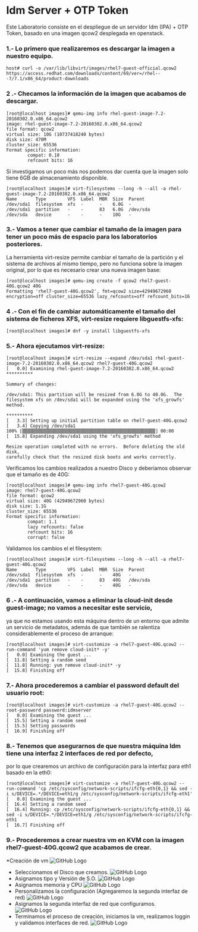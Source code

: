 # Idm Server + OTP Token
Este Laboratorio consiste en el despliegue de un servidor Idm (IPA) + OTP Token, basado en una imagen qcow2 desplegada en openstack.

### 1.- Lo primero que realizaremos es descargar la imagen a nuestro equipo.

	host# curl -o /var/lib/libvirt/images/rhel7-guest-official.qcow2 https://access.redhat.com/downloads/content/69/ver=/rhel---7/7.1/x86_64/product-downloads

### 2 .- Checamos la información de la imagen que acabamos de descargar.

	[root@localhost images]# qemu-img info rhel-guest-image-7.2-20160302.0.x86_64.qcow2 
	image: rhel-guest-image-7.2-20160302.0.x86_64.qcow2
	file format: qcow2
	virtual size: 10G (10737418240 bytes)
	disk size: 470M
	cluster_size: 65536
	Format specific information:
    		compat: 0.10
    		refcount bits: 16

Sí investigamos un poco más nos podemos dar cuenta que la imagen solo tiene 6GB de almacenamiento disponible.
	
	[root@localhost images]# virt-filesystems --long -h --all -a rhel-guest-image-7.2-20160302.0.x86_64.qcow2
	Name       Type        VFS  Label  MBR  Size  Parent
	/dev/sda1  filesystem  xfs  -      -    6.0G  -
	/dev/sda1  partition   -    -      83   6.0G  /dev/sda
	/dev/sda   device      -    -      -    10G   -

### 3.- Vamos a tener que cambiar el tamaño de la imagen para tener un poco más de espacio para los laboratorios posteriores. 
La herramienta virt-resize permite cambiar el tamaño de la partición y el sistema de archivos al mismo tiempo, 
pero no funciona sobre la imagen original, por lo que es necesario crear una nueva imagen base:

	[root@localhost images]# qemu-img create -f qcow2 rhel7-guest-40G.qcow2 40G
	Formatting 'rhel7-guest-40G.qcow2', fmt=qcow2 size=42949672960 encryption=off cluster_size=65536 lazy_refcounts=off refcount_bits=16

### 4 .- Con el fin de cambiar automáticamente el tamaño del sistema de ficheros XFS, virt-resize requiere libguestfs-xfs:

	[root@localhost images]# dnf -y install libguestfs-xfs

### 5.- Ahora ejecutamos virt-resize:

	[root@localhost images]# virt-resize --expand /dev/sda1 rhel-guest-image-7.2-20160302.0.x86_64.qcow2 rhel7-guest-40G.qcow2
	[   0.0] Examining rhel-guest-image-7.2-20160302.0.x86_64.qcow2
	**********

	Summary of changes:

	/dev/sda1: This partition will be resized from 6.0G to 40.0G.  The 
	filesystem xfs on /dev/sda1 will be expanded using the 'xfs_growfs' method.

	**********
	[   3.3] Setting up initial partition table on rhel7-guest-40G.qcow2
	[   3.4] Copying /dev/sda1
 	100% ⟦▒▒▒▒▒▒▒▒▒▒▒▒▒▒▒▒▒▒▒▒▒▒▒▒▒▒▒▒▒▒▒▒▒▒▒▒▒▒▒▒▒▒▒▒▒▒▒▒▒▒⟧ 00:00
	[  15.8] Expanding /dev/sda1 using the 'xfs_growfs' method

	Resize operation completed with no errors.  Before deleting the old disk, 
	carefully check that the resized disk boots and works correctly.

Verificamos los cambios realizados a nuestro Disco y deberiamos observar que el tamaño es de 40G:

	[root@localhost images]# qemu-img info rhel7-guest-40G.qcow2
	image: rhel7-guest-40G.qcow2
	file format: qcow2
	virtual size: 40G (42949672960 bytes)
	disk size: 1.1G
	cluster_size: 65536
	Format specific information:
    		compat: 1.1
    		lazy refcounts: false
    		refcount bits: 16
    		corrupt: false

Validamos los cambios el el filesystem:

	[root@localhost images]# virt-filesystems --long -h --all -a rhel7-guest-40G.qcow2
	Name       Type        VFS  Label  MBR  Size  Parent
	/dev/sda1  filesystem  xfs  -      -    40G   -
	/dev/sda1  partition   -    -      83   40G   /dev/sda
	/dev/sda   device      -    -      -    40G   -


### 6 .- A continuación, vamos a eliminar la cloud-init desde guest-image; no vamos a necesitar este servicio, 
ya que no estamos usando esta máquina dentro de un entorno que admite un servicio de metadatos, 
además de que también se ralentiza considerablemente el proceso de arranque:

	[root@localhost images]# virt-customize -a rhel7-guest-40G.qcow2 --run-command 'yum remove cloud-init* -y'
	[   0.0] Examining the guest ...
	[  11.8] Setting a random seed
	[  11.8] Running: yum remove cloud-init* -y
	[  15.8] Finishing off

### 7.- Ahora procederemos a cambiar el password default del usuario root:

	[root@localhost images]# virt-customize -a rhel7-guest-40G.qcow2 --root-password password:idmserver
	[   0.0] Examining the guest ...
	[  15.5] Setting a random seed
	[  15.5] Setting passwords
	[  16.9] Finishing off
	
### 8.- Tenemos que asegurarnos de que nuestra máquina Idm tiene una interfaz 2 interfaces de red por defecto,
por lo que crearemos un archivo de configuración para la interfaz para eth1 basado en la eth0:

	[root@localhost images]# virt-customize -a rhel7-guest-40G.qcow2 --run-command 'cp /etc/sysconfig/network-scripts/ifcfg-eth{0,1} && sed -i s/DEVICE=.*/DEVICE=eth1/g /etc/sysconfig/network-scripts/ifcfg-eth1'
	[   0.0] Examining the guest ...
	[  16.4] Setting a random seed
	[  16.4] Running: cp /etc/sysconfig/network-scripts/ifcfg-eth{0,1} && sed -i s/DEVICE=.*/DEVICE=eth1/g /etc/sysconfig/network-scripts/ifcfg-eth1
	[  16.7] Finishing off

### 9.- Procederemos a crear nuestra vm en KVM con la imagen rhel7-guest-40G.qcow2 que acabamos de crear.

*Creación de vm
![GitHub Logo](/img/Lab-1/Lab-1-a.png)
* Seleccionamos el Disco que creamos.
![GitHub Logo](/img/Lab-1/Lab-1-b.png)
* Asignamos tipo y Versión de S.O.
![GitHub Logo](/img/Lab-1/Lab-1-c.png)
* Asignamos memoria y CPU
![GitHub Logo](/img/Lab-1/Lab-1-d.png)
* Personalizamos la configuración (Agregaremos la segunda interfaz de red)
![GitHub Logo](/img/Lab-1/Lab-1-e.png)
* Asignamos la segunda interfaz de red que configuramos.
![GitHub Logo](/img/Lab-1/Lab-1-f.png)
* Terminamos el proceso de creación, iniciamos la vm, realizamos loggin y validamos interfaces de red.
![GitHub Logo](/img/Lab-1/Lab-1-g.png)


